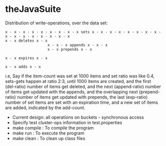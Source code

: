 theJavaSuite
============

Distribution of write-operations, over the data set:

    x - x - x - x - x - x - x - x - x sets x - x - x - x - x - x - x - x - x - x - x - x - x - x - x - x
    x - x deletes x - x
                       x - x - x appends x - x - x
                       x - x prepends x - x
                                                                                     x - x expires x - x
                                                                                                        x - x adds x - x


i.e, Say if the item-count was set at 1000 items and set ratio was like 0.4, sets-gets happen at ratio
2:3, until 1000 items are created, and the first (del-ratio) number of items get deleted, and the next
(append-ratio) number of items get updated with the appends, and the overlapping next (prepend-ratio)
number of items get updated with prepends, the last (exp-ratio) number of set items are set with an
expiration time, and a new set of items are added, indicated by the add-count.

- Current design: all operations on buckets - synchronous access
- Specify test cluster-ops information in test.properties
- make compile : To compile the program
- make run : To execute the program
- make clean : To clean up class files
